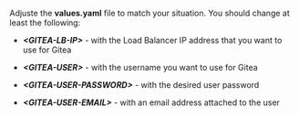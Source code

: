 Adjuste the **values.yaml** file to match your situation. You should change at least the following:

* ***\<GITEA-LB-IP\>*** - with the Load Balancer IP address that you want to use for Gitea

* ***\<GITEA-USER\>*** - with the username you want to use for Gitea

* ***\<GITEA-USER-PASSWORD\>*** - with the desired user password

* ***\<GITEA-USER-EMAIL\>*** - with an email address attached to the user
